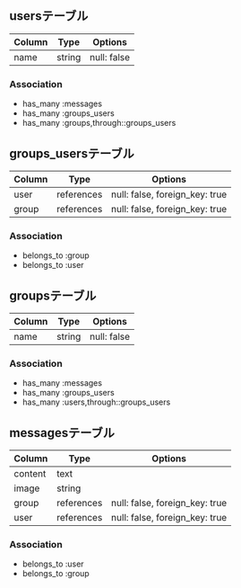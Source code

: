 ## usersテーブル

|Column|Type|Options|
|------|----|-------|
|name |string|null: false|

### Association
- has_many :messages
- has_many :groups_users
- has_many :groups,through::groups_users

## groups_usersテーブル

|Column|Type|Options|
|------|----|-------|
|user  |references|null: false, foreign_key: true|
|group |references|null: false, foreign_key: true|

### Association
- belongs_to :group
- belongs_to :user

## groupsテーブル

|Column|Type|Options|
|------|----|-------|
|name  |string|null: false|


### Association
- has_many :messages
- has_many :groups_users
- has_many :users,through::groups_users

## messagesテーブル

|Column|Type|Options|
|------|----|-------|
|content|text|      |
|image |string|　　　|
|group |references|null: false, foreign_key: true|
|user  |references|null: false, foreign_key: true|

### Association
- belongs_to :user
- belongs_to :group